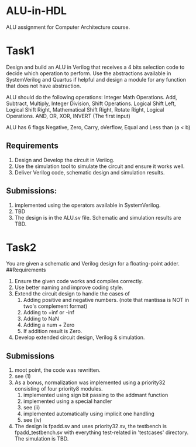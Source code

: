 # ALU-in-HDL
ALU assignment for Computer Architecture course.

# Task1
  Design and build an ALU in Verilog that receives a 4 bits selection code to decide which operation to perform. Use the abstractions available in SystemVerilog and Quartus if helpful and design a module for any function that does not have abstraction.
  
  ALU should do the following operations:
    Integer Math Operations. Add, Subtract, Multiply, Integer Division, Shift Operations. Logical Shift Left, Logical Shift Right, Mathematical Shift Right, Rotate Right, Logical Operations. AND, OR, XOR, INVERT (The first input)
  
  ALU has 6 flags Negative, Zero, Carry, oVerflow, Equal and Less than (a < b)
## Requirements
  1. Design and Develop the circuit in Verilog.
  2. Use the simulation tool to simulate the circuit and ensure it works well.
  3. Deliver Verilog code, schematic design and simulation results.

## Submissions:
  1. implemented using the operators available in SystemVerilog.
  2. TBD
  3. The design is in the ALU.sv file. Schematic and simulation results are TBD.

# Task2
You are given a schematic and Verilog design for a floating-point adder.
##Requirements
  1. Ensure the given code works and compiles correctly.
  2. Use better naming and improve coding style.
  3. Extend the circuit design to handle the cases of
      1. Adding positive and negative numbers. (note that mantissa is NOT in two's complement format)
      2. Adding to +inf or -inf
      3. Adding to NaN
      4. Adding a num + Zero
      5. If addition result is Zero.
  4. Develop extended circuit design, Verilog & simulation.

## Submissions
  1. moot point, the code was rewritten.
  2. see (1)
  3. As a bonus, normalization was implemented using a priority32 consisting of four priority8 modules.
     1. implemented using sign bit passing to the addmant function
     2. implemented using a special handler
     3. see (ii)
     4. implemented automatically using implicit one handling
     5. see (iv)
  4. The design is fpadd.sv and uses priority32.sv, the testbench is fpadd_testbench.sv with everything test-related in 'testcases' directory. The simulation is TBD.

